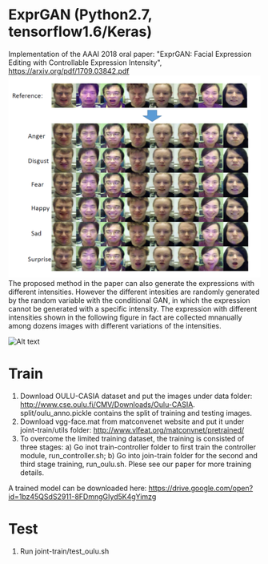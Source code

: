 # ExprGAN (Python2.7, tensorflow1.6/Keras)
Implementation of the AAAI 2018 oral paper: "ExprGAN: Facial Expression Editing with Controllable Expression Intensity", https://arxiv.org/pdf/1709.03842.pdf
![Fig1](image/ExpreGAN.png)
The proposed method in the paper can also generate the expressions with different intensities. 
However the different intesities are randomly generated by the random variable with the conditional GAN, in which the expression cannot be generated with a specific intensity. The expression with different intensities shown in the following figure in fact are collected mnanually among dozens images with different variations of the intensities.

![Alt text](image/exprgan.png?raw=true "Optional Title")

# Train
1. Download OULU-CASIA dataset and put the images under data folder: http://www.cse.oulu.fi/CMV/Downloads/Oulu-CASIA. split/oulu_anno.pickle contains the split of training and testing images.
2. Download vgg-face.mat from matconvenet website and put it under joint-train/utils folder:  http://www.vlfeat.org/matconvnet/pretrained/ 
3. To overcome the limited training dataset, the training is consisted of three stages: 
  a) Go inot train-controller folder to first train the controller module, run_controller.sh;
  b) Go into join-train folder for the second and third stage training, run_oulu.sh.
  Plese see our paper for more training details.

A trained model can be downloaded here: https://drive.google.com/open?id=1bz45QSdS2911-8FDmngGIyd5K4gYimzg

# Test
1. Run joint-train/test_oulu.sh


